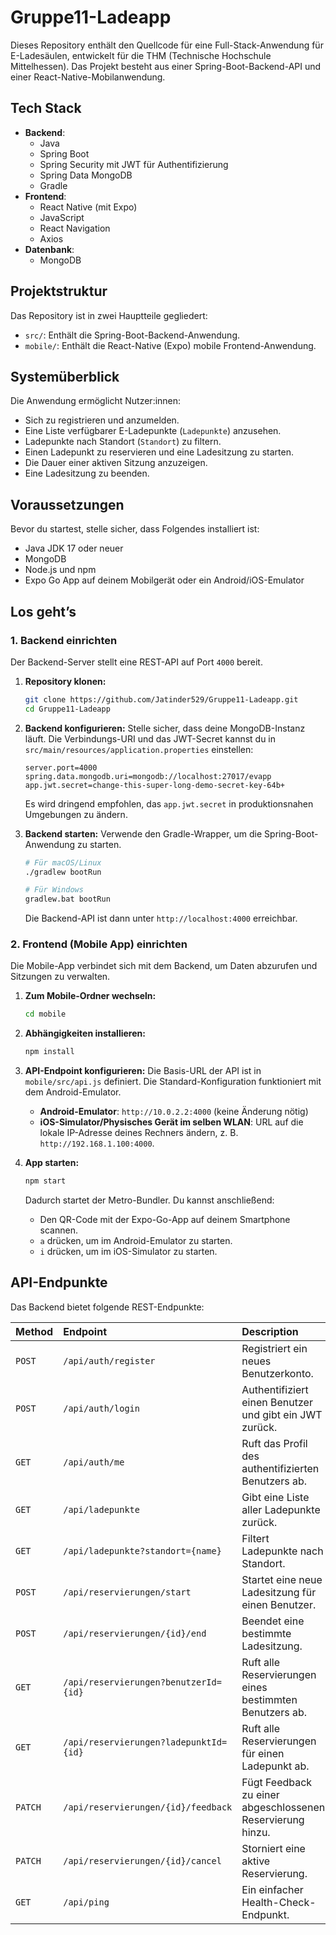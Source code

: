 # Gruppe11-Ladeapp

Dieses Repository enthält den Quellcode für eine Full-Stack-Anwendung für E-Ladesäulen, entwickelt für die THM (Technische Hochschule Mittelhessen). Das Projekt besteht aus einer Spring-Boot-Backend-API und einer React-Native-Mobilanwendung.

## Tech Stack

-   **Backend**:
    -   Java
    -   Spring Boot
    -   Spring Security mit JWT für Authentifizierung
    -   Spring Data MongoDB
    -   Gradle
-   **Frontend**:
    -   React Native (mit Expo)
    -   JavaScript
    -   React Navigation
    -   Axios
-   **Datenbank**:
    -   MongoDB

## Projektstruktur

Das Repository ist in zwei Hauptteile gegliedert:

-   `src/`: Enthält die Spring-Boot-Backend-Anwendung.
-   `mobile/`: Enthält die React-Native (Expo) mobile Frontend-Anwendung.

## Systemüberblick

Die Anwendung ermöglicht Nutzer:innen:
-   Sich zu registrieren und anzumelden.
-   Eine Liste verfügbarer E-Ladepunkte (`Ladepunkte`) anzusehen.
-   Ladepunkte nach Standort (`Standort`) zu filtern.
-   Einen Ladepunkt zu reservieren und eine Ladesitzung zu starten.
-   Die Dauer einer aktiven Sitzung anzuzeigen.
-   Eine Ladesitzung zu beenden.

## Voraussetzungen

Bevor du startest, stelle sicher, dass Folgendes installiert ist:
-   Java JDK 17 oder neuer
-   MongoDB
-   Node.js und npm
-   Expo Go App auf deinem Mobilgerät oder ein Android/iOS-Emulator

## Los geht’s

### 1. Backend einrichten

Der Backend-Server stellt eine REST-API auf Port `4000` bereit.

1.  **Repository klonen:**
    ```sh
    git clone https://github.com/Jatinder529/Gruppe11-Ladeapp.git
    cd Gruppe11-Ladeapp
    ```

2.  **Backend konfigurieren:**
    Stelle sicher, dass deine MongoDB-Instanz läuft. Die Verbindungs-URI und das JWT-Secret kannst du in `src/main/resources/application.properties` einstellen:
    ```properties
    server.port=4000
    spring.data.mongodb.uri=mongodb://localhost:27017/evapp
    app.jwt.secret=change-this-super-long-demo-secret-key-64b+
    ```
    Es wird dringend empfohlen, das `app.jwt.secret` in produktionsnahen Umgebungen zu ändern.

3.  **Backend starten:**
    Verwende den Gradle-Wrapper, um die Spring-Boot-Anwendung zu starten.
    ```sh
    # Für macOS/Linux
    ./gradlew bootRun

    # Für Windows
    gradlew.bat bootRun
    ```
    Die Backend-API ist dann unter `http://localhost:4000` erreichbar.

### 2. Frontend (Mobile App) einrichten

Die Mobile-App verbindet sich mit dem Backend, um Daten abzurufen und Sitzungen zu verwalten.

1.  **Zum Mobile-Ordner wechseln:**
    ```sh
    cd mobile
    ```

2.  **Abhängigkeiten installieren:**
    ```sh
    npm install
    ```

3.  **API-Endpoint konfigurieren:**
    Die Basis-URL der API ist in `mobile/src/api.js` definiert. Die Standard-Konfiguration funktioniert mit dem Android-Emulator.
    -   **Android-Emulator**: `http://10.0.2.2:4000` (keine Änderung nötig)
    -   **iOS-Simulator/Physisches Gerät im selben WLAN**: URL auf die lokale IP-Adresse deines Rechners ändern, z. B. `http://192.168.1.100:4000`.

4.  **App starten:**
    ```sh
    npm start
    ```
    Dadurch startet der Metro-Bundler. Du kannst anschließend:
    -   Den QR-Code mit der Expo-Go-App auf deinem Smartphone scannen.
    -   `a` drücken, um im Android-Emulator zu starten.
    -   `i` drücken, um im iOS-Simulator zu starten.

## API-Endpunkte

Das Backend bietet folgende REST-Endpunkte:

| Method  | Endpoint                                | Description                                       |
| :------ | :-------------------------------------- | :------------------------------------------------ |
| `POST`  | `/api/auth/register`                    | Registriert ein neues Benutzerkonto.              |
| `POST`  | `/api/auth/login`                       | Authentifiziert einen Benutzer und gibt ein JWT zurück. |
| `GET`   | `/api/auth/me`                          | Ruft das Profil des authentifizierten Benutzers ab. |
| `GET`   | `/api/ladepunkte`                       | Gibt eine Liste aller Ladepunkte zurück.          |
| `GET`   | `/api/ladepunkte?standort={name}`       | Filtert Ladepunkte nach Standort.                 |
| `POST`  | `/api/reservierungen/start`             | Startet eine neue Ladesitzung für einen Benutzer. |
| `POST`  | `/api/reservierungen/{id}/end`          | Beendet eine bestimmte Ladesitzung.               |
| `GET`   | `/api/reservierungen?benutzerId={id}`   | Ruft alle Reservierungen eines bestimmten Benutzers ab. |
| `GET`   | `/api/reservierungen?ladepunktId={id}`  | Ruft alle Reservierungen für einen Ladepunkt ab.  |
| `PATCH` | `/api/reservierungen/{id}/feedback`     | Fügt Feedback zu einer abgeschlossenen Reservierung hinzu. |
| `PATCH` | `/api/reservierungen/{id}/cancel`       | Storniert eine aktive Reservierung.               |
| `GET`   | `/api/ping`                             | Ein einfacher Health-Check-Endpunkt.              |
